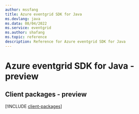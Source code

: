 ```yaml
---
author: mssfang
title: Azure eventgrid SDK for Java
ms.devlang: java
ms.data: 08/04/2022
ms.service: eventgrid
ms.author: shafang
ms.topic: reference
description: Reference for Azure eventgrid SDK for Java
---
```

# Azure eventgrid SDK for Java - preview

## Client packages - preview
[!INCLUDE [client-packages](eventgrid-client-index.md)]